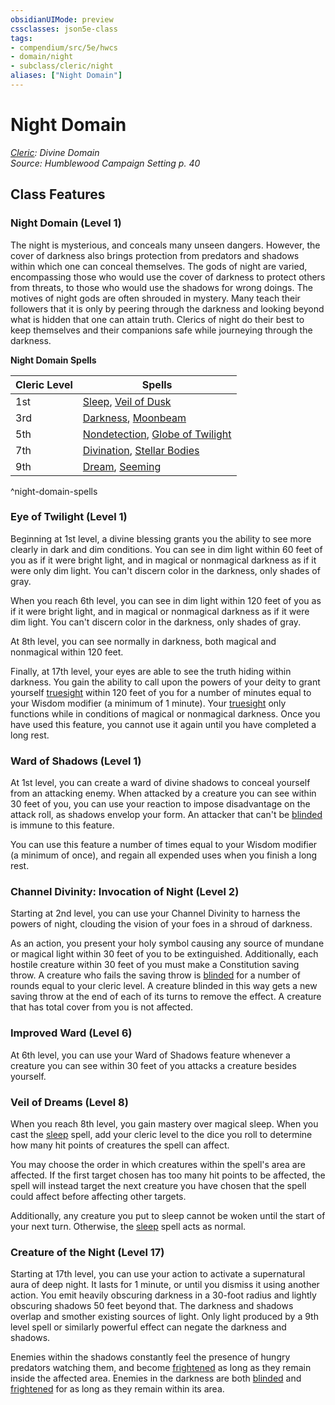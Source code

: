 ```yaml
---
obsidianUIMode: preview
cssclasses: json5e-class
tags:
- compendium/src/5e/hwcs
- domain/night
- subclass/cleric/night
aliases: ["Night Domain"]
---
```

# Night Domain
*[Cleric](cleric.md): Divine Domain*  
*Source: Humblewood Campaign Setting p. 40*  


## Class Features

### Night Domain (Level 1)

The night is mysterious, and conceals many unseen dangers. However, the cover of darkness also brings protection from predators and shadows within which one can conceal themselves. The gods of night are varied, encompassing those who would use the cover of darkness to protect others from threats, to those who would use the shadows for wrong doings. The motives of night gods are often shrouded in mystery. Many teach their followers that it is only by peering through the darkness and looking beyond what is hidden that one can attain truth. Clerics of night do their best to keep themselves and their companions safe while journeying through the darkness.

**Night Domain Spells**

| Cleric Level | Spells |
|--------------|--------|
| 1st | [Sleep](/3-Mechanics/CLI/spells/sleep.md), [Veil of Dusk](/3-Mechanics/CLI/spells/veil-of-dusk-hwcs.md) |
| 3rd | [Darkness](/3-Mechanics/CLI/spells/darkness.md), [Moonbeam](/3-Mechanics/CLI/spells/moonbeam.md) |
| 5th | [Nondetection](/3-Mechanics/CLI/spells/nondetection.md), [Globe of Twilight](/3-Mechanics/CLI/spells/globe-of-twilight-hwcs.md) |
| 7th | [Divination](/3-Mechanics/CLI/spells/divination.md), [Stellar Bodies](/3-Mechanics/CLI/spells/stellar-bodies-hwcs.md) |
| 9th | [Dream](/3-Mechanics/CLI/spells/dream.md), [Seeming](/3-Mechanics/CLI/spells/seeming.md) |
^night-domain-spells

### Eye of Twilight (Level 1)

Beginning at 1st level, a divine blessing grants you the ability to see more clearly in dark and dim conditions. You can see in dim light within 60 feet of you as if it were bright light, and in magical or nonmagical darkness as if it were only dim light. You can't discern color in the darkness, only shades of gray.

When you reach 6th level, you can see in dim light within 120 feet of you as if it were bright light, and in magical or nonmagical darkness as if it were dim light. You can't discern color in the darkness, only shades of gray.

At 8th level, you can see normally in darkness, both magical and nonmagical within 120 feet.

Finally, at 17th level, your eyes are able to see the truth hiding within darkness. You gain the ability to call upon the powers of your deity to grant yourself [truesight](/3-Mechanics/CLI/rules/senses.md#truesight) within 120 feet of you for a number of minutes equal to your Wisdom modifier (a minimum of 1 minute). Your [truesight](/3-Mechanics/CLI/rules/senses.md#truesight) only functions while in conditions of magical or nonmagical darkness. Once you have used this feature, you cannot use it again until you have completed a long rest.

### Ward of Shadows (Level 1)

At 1st level, you can create a ward of divine shadows to conceal yourself from an attacking enemy. When attacked by a creature you can see within 30 feet of you, you can use your reaction to impose disadvantage on the attack roll, as shadows envelop your form. An attacker that can't be [blinded](/3-Mechanics/CLI/rules/conditions.md#blinded) is immune to this feature.

You can use this feature a number of times equal to your Wisdom modifier (a minimum of once), and regain all expended uses when you finish a long rest.

### Channel Divinity: Invocation of Night (Level 2)

Starting at 2nd level, you can use your Channel Divinity to harness the powers of night, clouding the vision of your foes in a shroud of darkness.

As an action, you present your holy symbol causing any source of mundane or magical light within 30 feet of you to be extinguished. Additionally, each hostile creature within 30 feet of you must make a Constitution saving throw. A creature who fails the saving throw is [blinded](/3-Mechanics/CLI/rules/conditions.md#blinded) for a number of rounds equal to your cleric level. A creature blinded in this way gets a new saving throw at the end of each of its turns to remove the effect. A creature that has total cover from you is not affected.

### Improved Ward (Level 6)

At 6th level, you can use your Ward of Shadows feature whenever a creature you can see within 30 feet of you attacks a creature besides yourself.

### Veil of Dreams (Level 8)

When you reach 8th level, you gain mastery over magical sleep. When you cast the [sleep](/3-Mechanics/CLI/spells/sleep.md) spell, add your cleric level to the dice you roll to determine how many hit points of creatures the spell can affect.

You may choose the order in which creatures within the spell's area are affected. If the first target chosen has too many hit points to be affected, the spell will instead target the next creature you have chosen that the spell could affect before affecting other targets.

Additionally, any creature you put to sleep cannot be woken until the start of your next turn. Otherwise, the [sleep](/3-Mechanics/CLI/spells/sleep.md) spell acts as normal.

### Creature of the Night (Level 17)

Starting at 17th level, you can use your action to activate a supernatural aura of deep night. It lasts for 1 minute, or until you dismiss it using another action. You emit heavily obscuring darkness in a 30-foot radius and lightly obscuring shadows 50 feet beyond that. The darkness and shadows overlap and smother existing sources of light. Only light produced by a 9th level spell or similarly powerful effect can negate the darkness and shadows.

Enemies within the shadows constantly feel the presence of hungry predators watching them, and become [frightened](/3-Mechanics/CLI/rules/conditions.md#frightened) as long as they remain inside the affected area. Enemies in the darkness are both [blinded](/3-Mechanics/CLI/rules/conditions.md#blinded) and [frightened](/3-Mechanics/CLI/rules/conditions.md#frightened) for as long as they remain within its area.